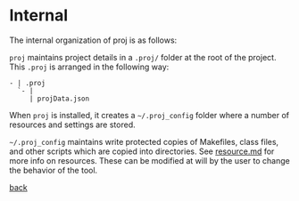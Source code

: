 # Internal

The internal organization of proj is as follows:

`proj` maintains project details in a `.proj/` folder at the root of the project. This `.proj` is arranged in the following way:

```
- | .proj
  `- | 
     | projData.json
```

When `proj` is installed, it creates a `~/.proj_config` folder where a number of resources and settings are stored.

`~/.proj_config` maintains write protected copies of Makefiles, class files, and other scripts which are copied into directories. See [resource.md]() for more info on resources. These can be modified at will by the user to change the behavior of the tool.



[back](../README.md)